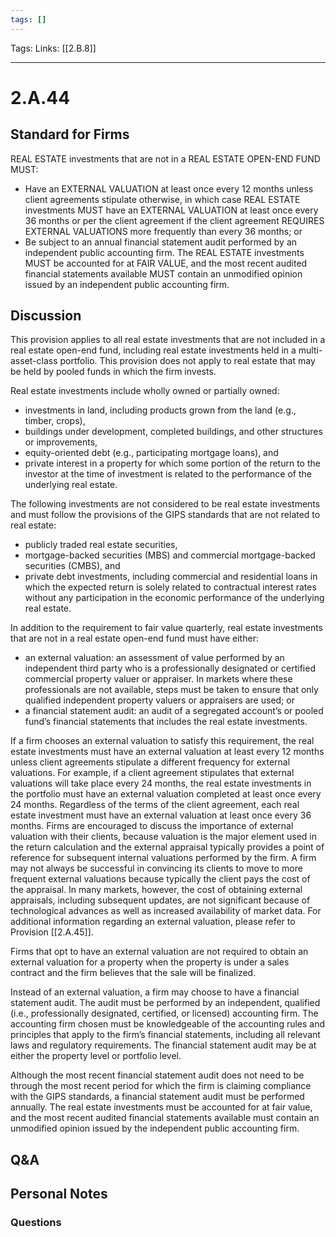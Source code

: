 ```yaml
---
tags: []
---
```

Tags: 
Links: [[2.B.8]]
___
# 2.A.44
## Standard for Firms
REAL ESTATE investments that are not in a REAL ESTATE OPEN-END FUND MUST:
- Have an EXTERNAL VALUATION at least once every 12 months unless client agreements stipulate otherwise, in which case REAL ESTATE investments MUST have an EXTERNAL VALUATION at least once every 36 months or per the client agreement if the client agreement REQUIRES EXTERNAL VALUATIONS more frequently than every 36 months; or
- Be subject to an annual financial statement audit performed by an independent public accounting firm. The REAL ESTATE investments MUST be accounted for at FAIR VALUE, and the most recent audited financial statements available MUST contain an unmodified opinion issued by an independent public accounting firm.
## Discussion
This provision applies to all real estate investments that are not included in a real estate open-end fund, including real estate investments held in a multi-asset-class portfolio. This provision does not apply to real estate that may be held by pooled funds in which the firm invests.

Real estate investments include wholly owned or partially owned:
- investments in land, including products grown from the land (e.g., timber, crops),
- buildings under development, completed buildings, and other structures or improvements,
- equity-oriented debt (e.g., participating mortgage loans), and
- private interest in a property for which some portion of the return to the investor at the time of investment is related to the performance of the underlying real estate.

The following investments are not considered to be real estate investments and must follow the provisions of the GIPS standards that are not related to real estate:
- publicly traded real estate securities,
- mortgage-backed securities (MBS) and commercial mortgage-backed securities (CMBS), and
- private debt investments, including commercial and residential loans in which the expected return is solely related to contractual interest rates without any participation in the economic performance of the underlying real estate.

In addition to the requirement to fair value quarterly, real estate investments that are not in a real estate open-end fund must have either:
- an external valuation: an assessment of value performed by an independent third party who is a professionally designated or certified commercial property valuer or appraiser. In markets where these professionals are not available, steps must be taken to ensure that only qualified independent property valuers or appraisers are used; or
- a financial statement audit: an audit of a segregated account’s or pooled fund’s financial statements that includes the real estate investments.

If a firm chooses an external valuation to satisfy this requirement, the real estate investments must have an external valuation at least every 12 months unless client agreements stipulate a different frequency for external valuations. For example, if a client agreement stipulates that external valuations will take place every 24 months, the real estate investments in the portfolio must have an external valuation completed at least once every 24 months. Regardless of the terms of the client agreement, each real estate investment must have an external valuation at least once every 36 months. Firms are encouraged to discuss the importance of external valuation with their clients, because valuation is the major element used in the return calculation and the external appraisal typically provides a point of reference for subsequent internal valuations performed by the firm. A firm may not always be successful in convincing its clients to move to more frequent external valuations because typically the client pays the cost of the appraisal. In many markets, however, the cost of obtaining external appraisals, including subsequent updates, are not significant because of technological advances as well as increased availability of market data. For additional information regarding an external valuation, please refer to Provision [[2.A.45]].

Firms that opt to have an external valuation are not required to obtain an external valuation for a property when the property is under a sales contract and the firm believes that the sale will be finalized.

Instead of an external valuation, a firm may choose to have a financial statement audit. The audit must be performed by an independent, qualified (i.e., professionally designated, certified, or licensed) accounting firm. The accounting firm chosen must be knowledgeable of the accounting rules and principles that apply to the firm’s financial statements, including all relevant laws and regulatory requirements. The financial statement audit may be at either the property level or portfolio level.

Although the most recent financial statement audit does not need to be through the most recent period for which the firm is claiming compliance with the GIPS standards, a financial statement audit must be performed annually. The real estate investments must be accounted for at fair value, and the most recent audited financial statements available must contain an unmodified opinion issued by the independent public accounting firm.
## Q&A

## Personal Notes

### Questions
